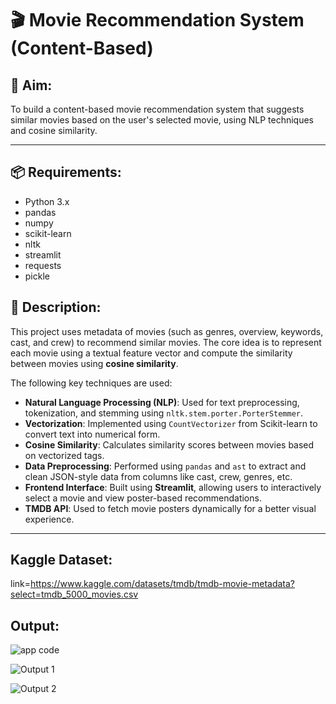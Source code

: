 # 🎬 Movie Recommendation System (Content-Based)

## 📌 Aim:

To build a content-based movie recommendation system that suggests similar movies based on the user's selected movie, using NLP techniques and cosine similarity.

---

## 📦 Requirements:

- Python 3.x
- pandas
- numpy
- scikit-learn
- nltk
- streamlit
- requests
- pickle

## 📝 Description:

This project uses metadata of movies (such as genres, overview, keywords, cast, and crew) to recommend similar movies. The core idea is to represent each movie using a textual feature vector and compute the similarity between movies using **cosine similarity**.

The following key techniques are used:

- **Natural Language Processing (NLP)**: Used for text preprocessing, tokenization, and stemming using `nltk.stem.porter.PorterStemmer`.
- **Vectorization**: Implemented using `CountVectorizer` from Scikit-learn to convert text into numerical form.
- **Cosine Similarity**: Calculates similarity scores between movies based on vectorized tags.
- **Data Preprocessing**: Performed using `pandas` and `ast` to extract and clean JSON-style data from columns like cast, crew, genres, etc.
- **Frontend Interface**: Built using **Streamlit**, allowing users to interactively select a movie and view poster-based recommendations.
- **TMDB API**: Used to fetch movie posters dynamically for a better visual experience.

---

## Kaggle Dataset:

link=https://www.kaggle.com/datasets/tmdb/tmdb-movie-metadata?select=tmdb_5000_movies.csv

## Output:
![app code](https://github.com/user-attachments/assets/c8e6d304-f263-42d5-91e1-dd1aa8ef4258)

![Output 1](https://github.com/user-attachments/assets/bf88edc2-08c8-47ee-bfce-e8143a2d17ec)

![Output 2](https://github.com/user-attachments/assets/2ada0d22-818c-4dba-86f1-29d4521f2de4)

